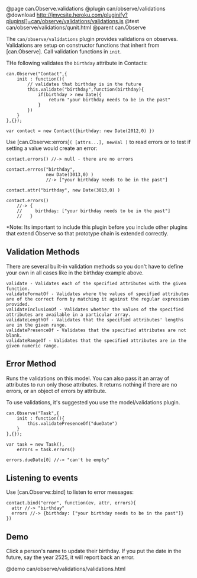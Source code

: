 @page can.Observe.validations
@plugin can/observe/validations
@download  http://jmvcsite.heroku.com/pluginify?plugins[]=can/observe/validations/validations.js
@test can/observe/validations/qunit.html
@parent can.Observe
 
The `can/observe/validations` plugin provides validations on observes. Validations
are setup on constructor functions that inherit from [can.Observe]. Call
validation functions in `init`.

THe following validates the `birthday` attribute in Contacts:

    can.Observe("Contact",{
    	init : function(){
    		// validates that birthday is in the future
    		this.validate("birthday",function(birthday){
    			if(birthday > new Date){
    				return "your birthday needs to be in the past"
    			}
    		})
    	}
    },{});
    
    var contact = new Contact({birthday: new Date(2012,0) })

Use [can.Observe::errors]`( [attrs...], newVal )` to read errors
or to test if setting a value would create an error:

    contact.errors() //-> null - there are no errors
    
    contact.errros("birthday", 
                   new Date(3013,0) ) 
                   //-> ["your birthday needs to be in the past"] 
    
    contact.attr("birthday", new Date(3013,0) )
    
    contact.errors() 
        //-> {
        //     birthday: ["your birthday needs to be in the past"]
        //   }

*Note: Its important to include this plugin before you include other plugins that 
extend Observe so that prototype chain is extended correctly.

## Validation Methods

There are several built-in validation methods so you don't have to define your own in all cases like in the birthday example above.

	validate - Validates each of the specified attributes with the given function.
	validateFormatOf - Validates where the values of specified attributes are of the correct form by matching it against the regular expression provided.	
	validateInclusionOf - Validates whether the values of the specified attributes are available in a particular array.	
	validateLengthOf - Validates that the specified attributes' lengths are in the given range.	
	validatePresenceOf - Validates that the specified attributes are not blank.	
	validateRangeOf - Validates that the specified attributes are in the given numeric range.

## Error Method

Runs the validations on this model. You can also pass it an array of attributes to run only those attributes. It returns nothing if there are no errors, or an object of errors by attribute.

To use validations, it's suggested you use the model/validations plugin.

	can.Observe("Task",{
		init : function(){
			this.validatePresenceOf("dueDate")
		}
	},{});

	var task = new Task(),
    	errors = task.errors()

	errors.dueDate[0] //-> "can't be empty"

## Listening to events

Use [can.Observe::bind] to listen to error messages:

    contact.bind("error", function(ev, attr, errors){
      attr //-> "birthday"
      errors //-> {birthday: ["your birthday needs to be in the past"]}
    })

## Demo

Click a person's name to update their birthday.  If you put the date
in the future, say the year 2525, it will report back an error.

@demo can/observe/validations/validations.html
